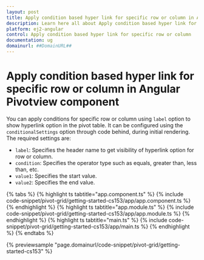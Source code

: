 ```yaml
---
layout: post
title: Apply condition based hyper link for specific row or column in Angular Pivotview component | Syncfusion
description: Learn here all about Apply condition based hyper link for specific row or column in Syncfusion Angular Pivotview component of Syncfusion Essential JS 2 and more.
platform: ej2-angular
control: Apply condition based hyper link for specific row or column 
documentation: ug
domainurl: ##DomainURL##
---
```


# Apply condition based hyper link for specific row or column in Angular Pivotview component

You can apply conditions for specific row or column using `label` option to show hyperlink option in the pivot table. It can be configured using the `conditionalSettings` option through code behind, during initial rendering. The required settings are:

* `label`: Specifies the header name to get visibility of hyperlink option for row or column.
* `condition`: Specifies the operator type such as equals, greater than, less than, etc.
* `value1`: Specifies the start value.
* `value2`: Specifies the end value.

{% tabs %}
{% highlight ts tabtitle="app.component.ts" %}
{% include code-snippet/pivot-grid/getting-started-cs153/app/app.component.ts %}
{% endhighlight %}
{% highlight ts tabtitle="app.module.ts" %}
{% include code-snippet/pivot-grid/getting-started-cs153/app/app.module.ts %}
{% endhighlight %}
{% highlight ts tabtitle="main.ts" %}
{% include code-snippet/pivot-grid/getting-started-cs153/app/main.ts %}
{% endhighlight %}
{% endtabs %}
  
{% previewsample "page.domainurl/code-snippet/pivot-grid/getting-started-cs153" %}

